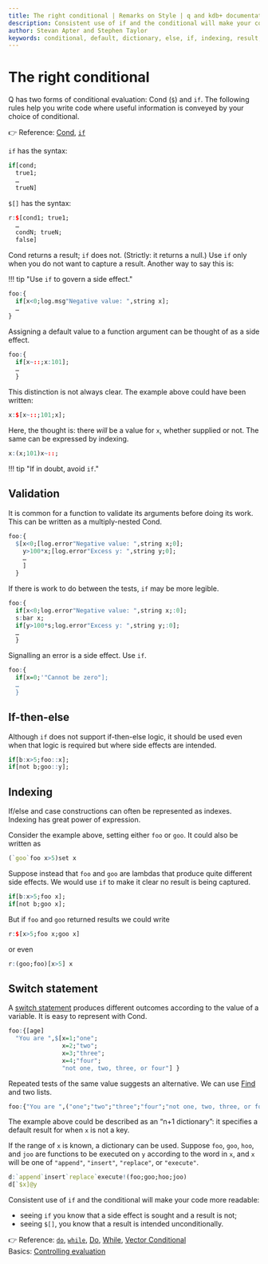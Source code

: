 ```yaml
---
title: The right conditional | Remarks on Style | q and kdb+ documentation
description: Consistent use of if and the conditional will make your code more readable. Indexing and dictionaries are often faster and more expressive forms. 
author: Stevan Apter and Stephen Taylor
keywords: conditional, default, dictionary, else, if, indexing, result, switch
---
```

# The right conditional



Q has two forms of conditional evaluation: Cond (`$`) and `if`. The following rules help you write code where useful information is conveyed by your choice of conditional.

:point_right:
Reference: [Cond](../ref/cond.md),
[`if`](../ref/if.md)

`if` has the syntax:

```q
if[cond;
  true1;
  …
  trueN]
```

`$[]` has the syntax:

```q
r:$[cond1; true1;
  …
  condN; trueN;
  false]
```

Cond returns a result; `if` does not. (Strictly: it returns a null.) Use `if` only when you do not want to capture a result. Another way to say this is:

!!! tip "Use `if` to govern a side effect." 

```q
foo:{
  if[x<0;log.msg"Negative value: ",string x];
  …
}
```

Assigning a default value to a function argument can be thought of as a side effect.

```q
foo:{
  if[x~::;x:101];
  …
  }
```

This distinction is not always clear. The example above could have been written:

```q
x:$[x~::;101;x];
```

Here, the thought is: there _will_ be a value for `x`, whether supplied or not. The same can be expressed by indexing. 

```q
x:(x;101)x~::;
```

!!! tip "If in doubt, avoid `if`."


## Validation

It is common for a function to validate its arguments before doing its work. 
This can be written as a multiply-nested Cond. 

```q
foo:{
  $[x<0;[log.error"Negative value: ",string x;0];
    y>100*x;[log.error"Excess y: ",string y;0];
    …
    ]
  }
```

If there is work to do between the tests, `if` may be more legible. 

```q
foo:{
  if[x<0;log.error"Negative value: ",string x;:0];
  s:bar x;
  if[y>100*s;log.error"Excess y: ",string y;:0];
  …
  }
```

Signalling an error is a side effect. Use `if`.

```q
foo:{
  if[x=0;'"Cannot be zero"];
  …
  }
```


## If-then-else

Although `if` does not support if-then-else logic, it should be used even when that logic is required but where side effects are intended. 

```q
if[b:x>5;foo::x];
if[not b;goo::y];
```


## Indexing

If/else and case constructions can often be represented as indexes.
Indexing has great power of expression. 

Consider the example above, setting either `foo` or `goo`.
It could also be written as

```q
(`goo`foo x>5)set x
```

Suppose instead that `foo` and `goo` are lambdas that produce quite different side effects. We would use `if` to make it clear no result is being captured.

```q
if[b:x>5;foo x];
if[not b;goo x];
```

But if `foo` and `goo` returned results we could write

```q
r:$[x>5;foo x;goo x]
```

or even 

```q
r:(goo;foo)[x>5] x
```


## Switch statement

A [switch statement](https://en.wikipedia.org/wiki/Switch_statement "Wikipedia") produces different outcomes according to the value of a variable. It is easy to represent with Cond.

```q
foo:{[age]
  "You are ",$[x=1;"one";
               x=2;"two";
               x=3;"three";
               x=4;"four";
               "not one, two, three, or four"] }
```

Repeated tests of the same value suggests an alternative. 
We can use [Find](../ref/find.md) and two lists. 

```q
foo:{"You are ",("one";"two";"three";"four";"not one, two, three, or four")1 2 3 4?x}
```

The example above could be described as an “n+1 dictionary”: it specifies a default result for when `x` is not a key. 

If the range of `x` is known, a dictionary can be used. 
Suppose `foo`, `goo`, `hoo`, and `joo` are functions to be executed on `y` according to the word in `x`, and `x` will be one of `"append"`, `"insert"`, `"replace"`, or `"execute"`.

```q
d:`append`insert`replace`execute!(foo;goo;hoo;joo)
d[`$x]@y
```


Consistent use of `if` and the conditional will make your code more readable: 

-   seeing `if` you know that a side effect is sought and a result is not; 
-   seeing `$[]`, you know that a result is intended unconditionally.


:point_right:
Reference: [`do`](../ref/do.md), 
[`while`](../ref/while.md), 
[Do](../ref/accumulators.md#do),
[While](../ref/accumulators.md#while),
[Vector Conditional](../ref/vector-conditional.md)<br>
Basics: [Controlling evaluation](../basics/control.md)



